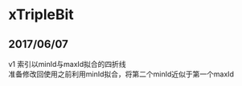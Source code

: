# xTripleBit
2017/06/07
----------------------------   
v1 索引以minId与maxId拟合的四折线    
准备修改回使用之前利用minId拟合，将第二个minId近似于第一个maxId


